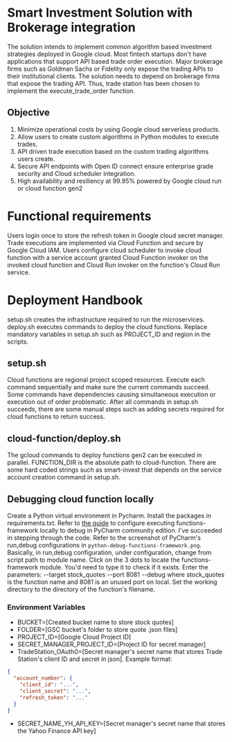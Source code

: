 # Smart Investment Solution with Brokerage integration

The solution intends to implement common algorithm based investment strategies deployed in Google cloud.
Most fintech startups don't have applications that support API based trade order execution. Major brokerage firms such as
Goldman Sachs or Fidelity only expose the trading APIs to their institutional clients. The solution needs to depend on
brokerage firms that expose the trading API. Thus, trade station has been chosen to implement the execute_trade_order
function.

## Objective

1. Minimize operational costs by using Google cloud serverless products. 
2. Allow users to create custom algorithms in Python modules to execute trades.
3. API driven trade execution based on the custom trading algorithms users create.
4. Secure API endpoints with Open ID connect ensure enterprise grade security and Cloud scheduler integration.
5. High availability and resiliency at 99.95% powered by Google cloud run or cloud function gen2

# Functional requirements

Users login once to store the refresh token in Google cloud secret manager. Trade executions are implemented via 
Cloud Function and secure by Google Cloud IAM. Users configure cloud scheduler to invoke cloud function with a 
service account granted Cloud Function invoker on the invoked cloud function and Cloud Run invoker on the function's
Cloud Run service. 

# Deployment Handbook
setup.sh creates the infrastructure required to run the microservices. deploy.sh executes commands to deploy
the cloud functions. Replace mandatory variables in setup.sh such as PROJECT_ID and region in the scripts.

## setup.sh
Cloud functions are regional project scoped resources.
Execute each command sequentially and make sure the current commands succeed. Some commands have dependencies
causing simultaneous execution or execution out of order problematic. After all commands in setup.sh succeeds, there
are some manual steps such as adding secrets required for cloud functions to return success.

## cloud-function/deploy.sh
The gcloud commands to deploy functions gen2 can be executed in parallel. FUNCTION_DIR is the absolute path to
cloud-function. There are some hard coded strings such as smart-invest that depends on the service account
creation command in setup.sh.

## Debugging cloud function locally
Create a Python virtual environment in Pycharm. Install the packages in requirements.txt.
Refer to [the guide](https://github.com/GoogleCloudPlatform/functions-framework-python)
to configure executing functions-framework locally to debug in PyCharm community edition. I've succeeded
in stepping through the code. Refer to the screenshot of PyCharm's run,debug configurations in `python-debug-functions-framework.png`. 
Basically, in run,debug configuration, under configuration, change from script path to module name. Click on the
3 dots to locate the functions-framework module. You'd need to type it to check if it exists. Enter the parameters:
--target stock_quotes --port 8081 --debug where stock_quotes is the function name and 8081 is an unused port on local.
Set the working directory to the directory of the function's filename.

### Environment Variables
* BUCKET=[Created bucket name to store stock quotes]
* FOLDER=[GSC bucket's folder to store quote .json files]
* PROJECT_ID=[Google Cloud Project ID]
* SECRET_MANAGER_PROJECT_ID=[Project ID for secret manager]
* TradeStation_OAuth0=[Secret manager's secret name that stores Trade Station's client ID and secret in json]. Example format:
```json
{
  "account_number": {
    "client_id": "...",
    "client_secret": "...",
    "refresh_token": "..."
  }
}
```
* SECRET_NAME_YH_API_KEY=[Secret manager's secret name that stores the Yahoo Finance API key]